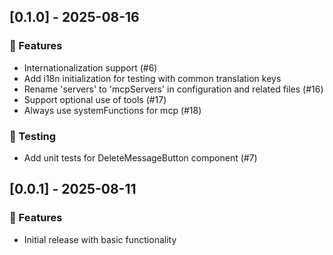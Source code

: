 ## [0.1.0] - 2025-08-16

### 🚀 Features

- Internationalization support (#6)
- Add i18n initialization for testing with common translation keys
- Rename 'servers' to 'mcpServers' in configuration and related files (#16)
- Support optional use of tools (#17)
- Always use systemFunctions for mcp (#18)

### 🧪 Testing

- Add unit tests for DeleteMessageButton component (#7)

## [0.0.1] - 2025-08-11

### 🚀 Features

- Initial release with basic functionality
